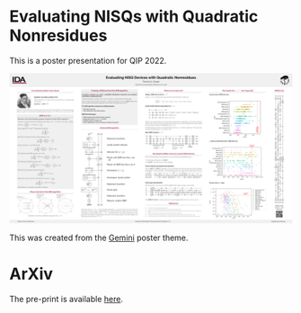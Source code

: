 # Evaluating NISQs with Quadratic Nonresidues

This is a poster presentation for QIP 2022.

<p align="center">
<a href="https://github.com/SmoothDragon/QNR_Poster/blob/main/QNR_poster.pdf">
<img src="https://github.com/SmoothDragon/QNR_Poster/blob/main/QNR_poster.png">
</a>
</p>

This was created from the [Gemini](https://github.com/anishathalye/gemini) poster theme.

# ArXiv

The pre-print is available [here](https://arxiv.org/abs/2110.09483).


